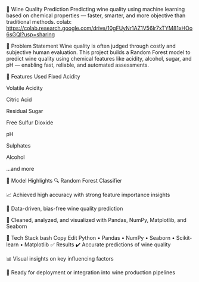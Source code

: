 🍷 Wine Quality Prediction
Predicting wine quality using machine learning based on chemical properties — faster, smarter, and more objective than traditional methods.
colab: https://colab.research.google.com/drive/10gFUyNr1AZ1V56Ir7xTYM81xHOo6sGQl?usp=sharing

📌 Problem Statement
Wine quality is often judged through costly and subjective human evaluation. This project builds a Random Forest model to predict wine quality using chemical features like acidity, alcohol, sugar, and pH — enabling fast, reliable, and automated assessments.

🧪 Features Used
Fixed Acidity

Volatile Acidity

Citric Acid

Residual Sugar

Free Sulfur Dioxide

pH

Sulphates

Alcohol

...and more

🧠 Model Highlights
🔍 Random Forest Classifier

📈 Achieved high accuracy with strong feature importance insights

🧪 Data-driven, bias-free wine quality prediction

🧹 Cleaned, analyzed, and visualized with Pandas, NumPy, Matplotlib, and Seaborn

🚀 Tech Stack
bash
Copy
Edit
Python • Pandas • NumPy • Seaborn • Scikit-learn • Matplotlib
✅ Results
✔️ Accurate predictions of wine quality

📊 Visual insights on key influencing factors

🧠 Ready for deployment or integration into wine production pipelines

